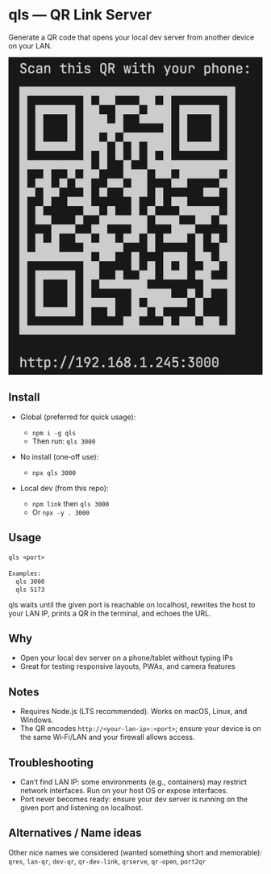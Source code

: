# qls — QR Link Server

Generate a QR code that opens your local dev server from another device on your LAN.

![qls screenshot](./image.jpg)

## Install

- Global (preferred for quick usage):

  - `npm i -g qls`
  - Then run: `qls 3000`

- No install (one‑off use):

  - `npx qls 3000`

- Local dev (from this repo):
  - `npm link` then `qls 3000`
  - Or `npx -y . 3000`

## Usage

```
qls <port>

Examples:
  qls 3000
  qls 5173
```

qls waits until the given port is reachable on localhost, rewrites the host to your LAN IP, prints a QR in the terminal, and echoes the URL.

## Why

- Open your local dev server on a phone/tablet without typing IPs
- Great for testing responsive layouts, PWAs, and camera features

## Notes

- Requires Node.js (LTS recommended). Works on macOS, Linux, and Windows.
- The QR encodes `http://<your-lan-ip>:<port>`; ensure your device is on the same Wi‑Fi/LAN and your firewall allows access.

## Troubleshooting

- Can’t find LAN IP: some environments (e.g., containers) may restrict network interfaces. Run on your host OS or expose interfaces.
- Port never becomes ready: ensure your dev server is running on the given port and listening on localhost.

## Alternatives / Name ideas

Other nice names we considered (wanted something short and memorable): `qres`, `lan-qr`, `dev-qr`, `qr-dev-link`, `qrserve`, `qr-open`, `port2qr`
